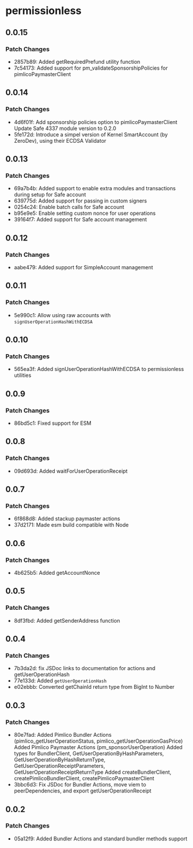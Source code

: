 # permissionless

## 0.0.15

### Patch Changes

- 2857b89: Added getRequiredPrefund utility function
- 7c54173: Added support for pm_validateSponsorshipPolicies for pimlicoPaymasterClient

## 0.0.14

### Patch Changes

- 4d6f01f: Add sponsorship policies option to pimlicoPaymasterClient
  Update Safe 4337 module version to 0.2.0
- 5fe172d: Introduce a simpel version of Kernel SmartAccount (by ZeroDev), using their ECDSA Validator

## 0.0.13

### Patch Changes

- 69a7b4b: Added support to enable extra modules and transactions during setup for Safe account
- 639775d: Added support for passing in custom signers
- 0254c24: Enable batch calls for Safe account
- b95e9e5: Enable setting custom nonce for user operations
- 39164f7: Added support for Safe account management

## 0.0.12

### Patch Changes

- aabe479: Added support for SimpleAccount management

## 0.0.11

### Patch Changes

- 5e990c1: Allow using raw accounts with `signUserOperationHashWithECDSA`

## 0.0.10

### Patch Changes

- 565ea3f: Added signUserOperationHashWithECDSA to permissionless utilities

## 0.0.9

### Patch Changes

- 86bd5c1: Fixed support for ESM

## 0.0.8

### Patch Changes

- 09d693d: Added waitForUserOperationReceipt

## 0.0.7

### Patch Changes

- 6f868d8: Added stackup paymaster actions
- 37d2171: Made esm build compatible with Node

## 0.0.6

### Patch Changes

- 4b625b5: Added getAccountNonce

## 0.0.5

### Patch Changes

- 8df3fbd: Added getSenderAddress function

## 0.0.4

### Patch Changes

- 7b3da2d: fix JSDoc links to documentation for actions and getUserOperationHash
- 77e133d: Added `getUserOperationHash`
- e02ebbb: Converted getChainId return type from BigInt to Number

## 0.0.3

### Patch Changes

- 80e7fad: Added Pimlico Bundler Actions (pimlico_getUserOperationStatus, pimlico_getUserOperationGasPrice)
  Added Pimlico Paymaster Actions (pm_sponsorUserOperation)
  Added types for BundlerClient, GetUserOperationByHashParameters, GetUserOperationByHashReturnType, GetUserOperationReceiptParameters, GetUserOperationReceiptReturnType
  Added createBundlerClient, createPimlicoBundlerClient, createPimlicoPaymasterClient
- 3bbc6d3: Fix JSDoc for Bundler Actions, move viem to peerDependencies, and export getUserOperationReceipt

## 0.0.2

### Patch Changes

- 05a12f9: Added Bundler Actions and standard bundler methods support
